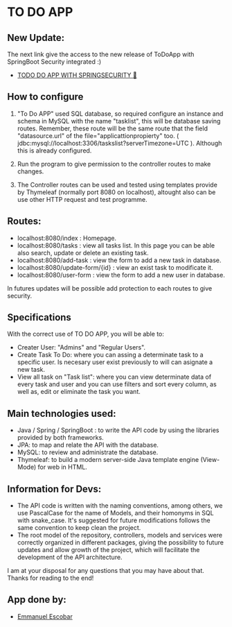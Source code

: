 # TO DO APP

## New Update:
The next link give the access to the new release of ToDoApp with SpringBoot Security integrated  :)

- [TODO DO APP WITH SPRINGSECURITY 🚀](https://github.com/Emmascobar/ToDoApp-2.0)


## How to configure
1) "To Do APP" used SQL database, so required configure an instance and schema in MySQL with the name "tasklist", this will be database saving routes. Remember, these route will be the same route that the field "datasource.url" of the file="applicattionpropierty" too. ( jdbc:mysql://localhost:3306/taskslist?serverTimezone=UTC ). Although this is already configured.

2) Run the program to give permission to the controller routes to make changes.

3) The Controller routes can be used and tested using templates provide by Thymeleaf (normally port 8080 on localhost), altought also can be use other HTTP request and test programme. 

## Routes:
- localhost:8080/index : Homepage.
- localhost:8080/tasks :  view all tasks list. In this page you can be able also search, update or delete an existing task.
- localhost:8080/add-task : view the form to add a new task in database.
- localhost:8080/update-form/{id} : view an exist task to modificate it.
- localhost:8080/user-form : view the form to add a new user in database.

In futures updates will be possible add protection to each routes to give security.

## Specifications
With the correct use of TO DO APP, you will be able to:
- Creater User: "Admins" and "Regular Users". 
- Create Task To Do: where you can assing a determinate task to a specific user. Is necesary user exist previously to will can asignate a new task.
- View all task on "Task list": where you can view determinate data of every task and user and you can use filters and sort every column, as well as, edit or eliminate the task you want.

## Main technologies used:
- Java / Spring / SpringBoot : to write the API code by using the libraries provided by both frameworks.
- JPA: to map and relate the API with the database.
- MySQL: to review and administrate the database.
- Thymeleaf: to build a modern server-side Java template engine (View-Mode) for web in HTML.

## Information for Devs:
- The API code is written with the naming conventions, among others, we use PascalCase for the name of Models, and their homonyms in SQL with snake_case. It's suggested for future modifications follows the same convention to keep clean the project.
- The root model of the repository, controllers, models and services were correctly organized in different packages, giving the possibility to future updates and allow growth of the project, which will facilitate the development of the API architecture.

I am at your disposal for any questions that you may have about that.
Thanks for reading to the end!

## App done by:
- [Emmanuel Escobar](https://github.com/Emmascobar)
